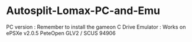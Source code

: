 # Autosplit-Lomax-PC-and-Emu

PC version : Remember to install the gameon C Drive
Emulator : Works on ePSXe v2.0.5  PeteOpen GLV2 / SCUS 94906
